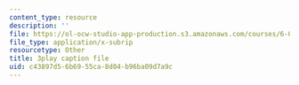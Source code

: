 ```yaml
---
content_type: resource
description: ''
file: https://ol-ocw-studio-app-production.s3.amazonaws.com/courses/6-006-introduction-to-algorithms-fall-2011/c43897d56b6955ca8d04b96ba09d7a9c_IFrvgSvZA0I.vtt
file_type: application/x-subrip
resourcetype: Other
title: 3play caption file
uid: c43897d5-6b69-55ca-8d04-b96ba09d7a9c
---
```

